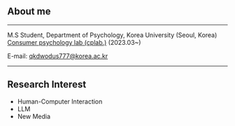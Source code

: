 ## About me
------------------------------

M.S Student, Department of Psychology, Korea University (Seoul, Korea)    
[Consumer psychology lab (cplab.)](https://www.captainkorea411.kr/) (2023.03~)       

E-mail: qkdwodus777@korea.ac.kr

------------
## Research Interest
- Human-Computer Interaction
- LLM
- New Media



<!--
**JaeYeonBang/JaeYeonBang** is a ✨ _special_ ✨ repository because its `README.md` (this file) appears on your GitHub profile.

Here are some ideas to get you started:

- 🔭 I’m currently working on ...
- 🌱 I’m currently learning ...
- 👯 I’m looking to collaborate on ...
- 🤔 I’m looking for help with ...
- 💬 Ask me about ...
- 📫 How to reach me: ...
- 😄 Pronouns: ...
- ⚡ Fun fact: ...
-->
